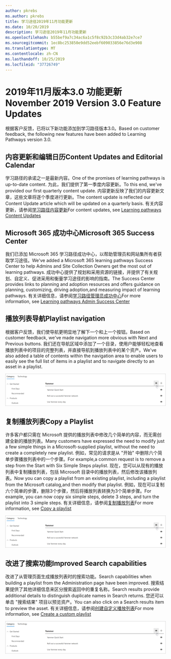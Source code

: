 ```yaml
---
author: pkrebs
ms.author: pkrebs
title: 学习途径2019年11月功能更新
ms.date: 10/20/2019
description: 学习途径2019年11月功能更新
ms.openlocfilehash: b55bef9a7c34ac6a1c5f8c92b3c33d4ab32e7ce7
ms.sourcegitcommit: 1ec8bc253850e9dd52eebf609033856e76d3e908
ms.translationtype: MT
ms.contentlocale: zh-CN
ms.lasthandoff: 10/25/2019
ms.locfileid: "37726749"
---
```

# <a name="november-2019-version-30-feature-updates"></a><span data-ttu-id="ddbf6-103">2019年11月版本3.0 功能更新</span><span class="sxs-lookup"><span data-stu-id="ddbf6-103">November 2019 Version 3.0 Feature Updates</span></span>
<span data-ttu-id="ddbf6-104">根据客户反馈，已将以下新功能添加到学习路径版本3.0。</span><span class="sxs-lookup"><span data-stu-id="ddbf6-104">Based on customer feedback, the following new features have been added to Learning Pathways version 3.0.</span></span>

## <a name="content-updates-and-editorial-calendar"></a><span data-ttu-id="ddbf6-105">内容更新和编辑日历</span><span class="sxs-lookup"><span data-stu-id="ddbf6-105">Content Updates and Editorial Calendar</span></span>
<span data-ttu-id="ddbf6-106">学习路径的承诺之一是最新内容。</span><span class="sxs-lookup"><span data-stu-id="ddbf6-106">One of the promises of learning pathways is up-to-date content.</span></span> <span data-ttu-id="ddbf6-107">为此，我们提供了第一季度内容更新。</span><span class="sxs-lookup"><span data-stu-id="ddbf6-107">To this end, we've provided our first quarterly content update.</span></span> <span data-ttu-id="ddbf6-108">内容更新反映了我们的内容更新文章，这些文章将逐个季度进行更新。</span><span class="sxs-lookup"><span data-stu-id="ddbf6-108">The content update is reflected our Content Update article which will be updated on a quarterly basis.</span></span> <span data-ttu-id="ddbf6-109">有关内容更新，请参阅[学习路径内容更新](custom_contentupdates.md)</span><span class="sxs-lookup"><span data-stu-id="ddbf6-109">For content updates, see [Learning pathways Content Updates](custom_contentupdates.md)</span></span>

## <a name="microsoft-365-success-center"></a><span data-ttu-id="ddbf6-110">Microsoft 365 成功中心</span><span class="sxs-lookup"><span data-stu-id="ddbf6-110">Microsoft 365 Success Center</span></span>
<span data-ttu-id="ddbf6-111">我们已添加 Microsoft 365 学习路径成功中心，以帮助管理员和网站集所有者获取学习途径。</span><span class="sxs-lookup"><span data-stu-id="ddbf6-111">We've added a Microsoft 365 learning pathways Success Center to help Admins and Site Collection Owners get the most out of learning pathways.</span></span> <span data-ttu-id="ddbf6-112">成功中心提供了规划和采用资源的链接，并提供了有关规划、自定义、促进采用和衡量学习途径的影响的指南。</span><span class="sxs-lookup"><span data-stu-id="ddbf6-112">The Success Center provides links to planning and adoption resources and offers guidance on planning, customizing, driving adoption,and measuring impact of learning pathways.</span></span> <span data-ttu-id="ddbf6-113">有关详细信息，请参阅[学习路径管理员成功中心](custom_successcenter.md)</span><span class="sxs-lookup"><span data-stu-id="ddbf6-113">For more information, see [Learning pathways Admin Success Center](custom_successcenter.md)</span></span>

## <a name="playlist-navigation"></a><span data-ttu-id="ddbf6-114">播放列表导航</span><span class="sxs-lookup"><span data-stu-id="ddbf6-114">Playlist navigation</span></span>
<span data-ttu-id="ddbf6-115">根据客户反馈，我们使导航更明显地了解下一个和上一个按钮。</span><span class="sxs-lookup"><span data-stu-id="ddbf6-115">Based on customer feedback, we've made navigation more obvious with Next and Previous buttons.</span></span> <span data-ttu-id="ddbf6-116">我们还在导航区域中添加了一个目录，使用户能够轻松地查看播放列表中的项目的完整列表，并直接导航到播放列表中的某个资产。</span><span class="sxs-lookup"><span data-stu-id="ddbf6-116">We've also added a table of contents within the navigation area to enable users to easily see the full list of items in a playlist and to navigate directly to an asset in a playlist.</span></span> 

![cg-hidesubcat](media/cg-hidesubcat.png)

## <a name="copy-a-playlist"></a><span data-ttu-id="ddbf6-118">复制播放列表</span><span class="sxs-lookup"><span data-stu-id="ddbf6-118">Copy a Playlist</span></span>
<span data-ttu-id="ddbf6-119">许多客户都只需在 Microsoft 提供的播放列表中修改几个简单的内容，而无需创建全新的播放列表。</span><span class="sxs-lookup"><span data-stu-id="ddbf6-119">Many customers have expressed the need to modify just a few simple things in a Microsoft-supplied playlist, without the need to create a completely new playlist.</span></span> <span data-ttu-id="ddbf6-120">例如，常见的请求是从 "开始" 中删除六个简单步骤播放列表中的一个步骤。</span><span class="sxs-lookup"><span data-stu-id="ddbf6-120">For example,a common request is to remove a step from the Start with Six Simple Steps playlist.</span></span> <span data-ttu-id="ddbf6-121">现在，您可以从现有的播放列表中复制播放列表，包括 Microsoft 目录中的播放列表，然后修改该播放列表。</span><span class="sxs-lookup"><span data-stu-id="ddbf6-121">Now you can copy a playlist from an existing playlist, including a playlist from the Microsoft catalog,and then modify that playlist.</span></span> <span data-ttu-id="ddbf6-122">例如，现在可以复制六个简单的步骤，删除3个步骤，然后将播放列表转换为3个简单步骤。</span><span class="sxs-lookup"><span data-stu-id="ddbf6-122">For example, you can now copy six simple steps, delete 3 steps, and turn the playlist into 3 simple steps.</span></span> <span data-ttu-id="ddbf6-123">有关详细信息，请参阅[复制播放列表](custom_copyplaylist.md)</span><span class="sxs-lookup"><span data-stu-id="ddbf6-123">For more information, see [Copy a playlist](custom_copyplaylist.md)</span></span>

![cg-hidesubcat](media/cg-hidesubcat.png)

## <a name="improved-search-capabilities"></a><span data-ttu-id="ddbf6-125">改进了搜索功能</span><span class="sxs-lookup"><span data-stu-id="ddbf6-125">Improved Search capabilities</span></span> 
<span data-ttu-id="ddbf6-126">改进了从管理页面生成播放列表时的搜索功能。</span><span class="sxs-lookup"><span data-stu-id="ddbf6-126">Search capabilities when building a playlist from the Administration page have been improved.</span></span> <span data-ttu-id="ddbf6-127">搜索结果提供了其他详细信息来区分搜索返回中的重复名称。</span><span class="sxs-lookup"><span data-stu-id="ddbf6-127">Search results provide additional details to distinguish duplicate names in Search returns.</span></span> <span data-ttu-id="ddbf6-128">您还可以单击 "搜索结果" 项目以预览资产。</span><span class="sxs-lookup"><span data-stu-id="ddbf6-128">You can also click on a Search results item to preview the asset.</span></span> <span data-ttu-id="ddbf6-129">有关详细信息，请参阅[创建自定义播放列表](custom_copyplaylist.md)</span><span class="sxs-lookup"><span data-stu-id="ddbf6-129">For more information, see [Create a custom playlist](custom_copyplaylist.md)</span></span>

![cg-hidesubcat](media/cg-hidesubcat.png)


